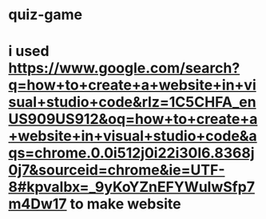 # quiz-game
# i used https://www.google.com/search?q=how+to+create+a+website+in+visual+studio+code&rlz=1C5CHFA_enUS909US912&oq=how+to+create+a+website+in+visual+studio+code&aqs=chrome.0.0i512j0i22i30l6.8368j0j7&sourceid=chrome&ie=UTF-8#kpvalbx=_9yKoYZnEFYWulwSfp7m4Dw17 to make website
